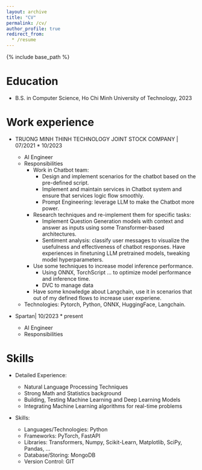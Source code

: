 ```yaml
---
layout: archive
title: "CV"
permalink: /cv/
author_profile: true
redirect_from:
  * /resume
---
```


{% include base_path %}

Education
======

* B.S. in Computer Science, Ho Chi Minh University of Technology, 2023

Work experience
======

* TRUONG MINH THINH TECHNOLOGY JOINT STOCK COMPANY | 07/2021 * 10/2023
    * AI Engineer
    * Responsibilities
        * Work in Chatbot team:
            * Design and implement scenarios for the chatbot based on the pre-defined script.
            * Implement and maintain services in Chatbot system and ensure that services logic flow smoothly.
            * Prompt Engineering: leverage LLM to make the Chatbot more power.
        * Research techniques and re-implement them for specific tasks:
            * Implement Question Generation models with context and answer as inputs using some Transformer-based
              architectures.
            * Sentiment analysis: classify user messages to visualize the usefulness and effectiveness of chatbot
              responses. Have experiences in finetuning LLM pretrained models, tweaking model hyperparameters.
        * Use some techniques to increase model inference performance.
            * Using ONNX, TorchScript ... to optimize model performance and inference time.
            * DVC to manage data
        * Have some knowledge about Langchain, use it in scenarios that out of my defined flows to increase user
          experiene.
    * Technologies: Pytorch, Python, ONNX, HuggingFace, Langchain.

* Spartan| 10/2023 * present
    * AI Engineer
    * Responsibilities

Skills
======

* Detailed Experience:
    * Natural Language Processing Techniques
    * Strong Math and Statistics background
    * Building, Testing Machine Learning and Deep Learning Models
    * Integrating Machine Learning algorithms for real-time problems

* Skills:
    * Languages/Technologies: Python
    * Frameworks: PyTorch, FastAPI
    * Libraries: Transformers, Numpy, Scikit-Learn, Matplotlib, SciPy, Pandas, ...
    * Database/Storing: MongoDB
    * Version Control: GIT
